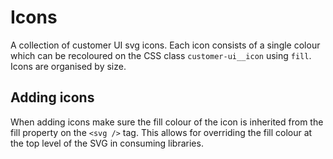 # Icons

A collection of customer UI svg icons. Each icon consists of a single colour which can be recoloured on the CSS class `customer-ui__icon` using `fill`. Icons are organised by size.

## Adding icons

When adding icons make sure the fill colour of the icon is inherited from the fill property on the `<svg />` tag. This allows for overriding the fill colour at the top level of the SVG in consuming libraries.
